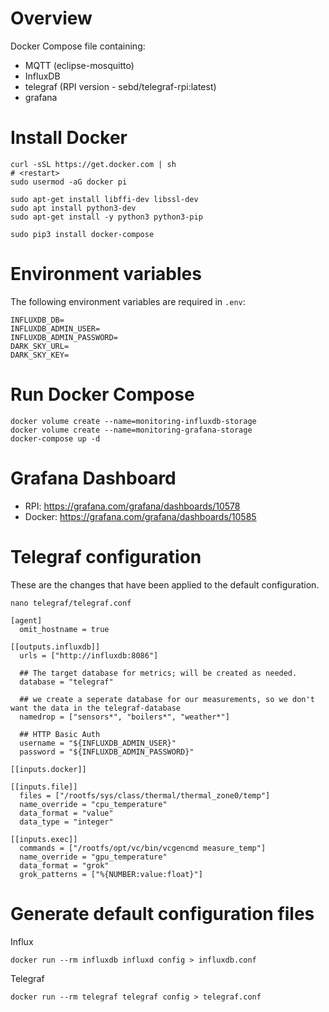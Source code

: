 # Overview
Docker Compose file containing:
- MQTT (eclipse-mosquitto)
- InfluxDB
- telegraf (RPI version - sebd/telegraf-rpi:latest)
- grafana

# Install Docker

```
curl -sSL https://get.docker.com | sh
# <restart>
sudo usermod -aG docker pi
```

```
sudo apt-get install libffi-dev libssl-dev
sudo apt install python3-dev
sudo apt-get install -y python3 python3-pip
```

```
sudo pip3 install docker-compose
```

# Environment variables
The following environment variables are required in `.env`:

```
INFLUXDB_DB=
INFLUXDB_ADMIN_USER=
INFLUXDB_ADMIN_PASSWORD=
DARK_SKY_URL=
DARK_SKY_KEY=
```

# Run Docker Compose
```
docker volume create --name=monitoring-influxdb-storage
docker volume create --name=monitoring-grafana-storage
docker-compose up -d
```

# Grafana Dashboard
- RPI: https://grafana.com/grafana/dashboards/10578
- Docker: https://grafana.com/grafana/dashboards/10585

# Telegraf configuration
These are the changes that have been applied to the default configuration.

```
nano telegraf/telegraf.conf
```

```
[agent]
  omit_hostname = true

[[outputs.influxdb]]
  urls = ["http://influxdb:8086"]

  ## The target database for metrics; will be created as needed.
  database = "telegraf"

  ## we create a seperate database for our measurements, so we don't want the data in the telegraf-database
  namedrop = ["sensors*", "boilers*", "weather*"]

  ## HTTP Basic Auth
  username = "${INFLUXDB_ADMIN_USER}"
  password = "${INFLUXDB_ADMIN_PASSWORD}"

[[inputs.docker]]

[[inputs.file]]
  files = ["/rootfs/sys/class/thermal/thermal_zone0/temp"]
  name_override = "cpu_temperature"
  data_format = "value"
  data_type = "integer"

[[inputs.exec]]
  commands = ["/rootfs/opt/vc/bin/vcgencmd measure_temp"]
  name_override = "gpu_temperature"
  data_format = "grok"
  grok_patterns = ["%{NUMBER:value:float}"]

```

# Generate default configuration files

Influx

```
docker run --rm influxdb influxd config > influxdb.conf
```

Telegraf

```
docker run --rm telegraf telegraf config > telegraf.conf
```
